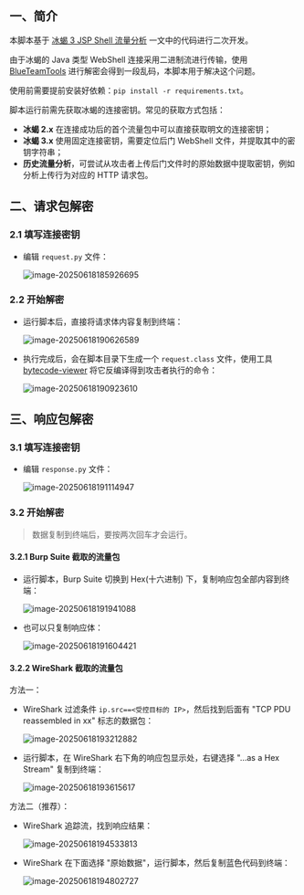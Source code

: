 ## 一、简介

本脚本基于 [冰蝎 3 JSP Shell 流量分析](https://www.freebuf.com/articles/web/285204.html) 一文中的代码进行二次开发。

由于冰蝎的 Java 类型 WebShell 连接采用二进制流进行传输，使用 [BlueTeamTools](https://github.com/abc123info/BlueTeamTools) 进行解密会得到一段乱码，本脚本用于解决这个问题。

使用前需要提前安装好依赖：`pip install -r requirements.txt`。

脚本运行前需先获取冰蝎的连接密钥。常见的获取方式包括：

- **冰蝎 2.x** 在连接成功后的首个流量包中可以直接获取明文的连接密钥；
- **冰蝎 3.x** 使用固定连接密钥，需要定位后门 WebShell 文件，并提取其中的密钥字符串；
- **历史流量分析**，可尝试从攻击者上传后门文件时的原始数据中提取密钥，例如分析上传行为对应的 HTTP 请求包。

## 二、请求包解密

### 2.1 填写连接密钥

- 编辑 `request.py` 文件：

  ![image-20250618185926695](./笔记图片/image-20250618185926695.png)

### 2.2 开始解密

- 运行脚本后，直接将请求体内容复制到终端：

  ![image-20250618190626589](./笔记图片/image-20250618190626589.png)

- 执行完成后，会在脚本目录下生成一个 `request.class` 文件，使用工具 [bytecode-viewer](https://github.com/Konloch/bytecode-viewer) 将它反编译得到攻击者执行的命令：

  ![image-20250618190923610](./笔记图片/image-20250618190923610.png)

## 三、响应包解密

### 3.1 填写连接密钥

- 编辑 `response.py` 文件：

  ![image-20250618191114947](./笔记图片/image-20250618191114947.png)

### 3.2 开始解密

> 数据复制到终端后，要按两次回车才会运行。

#### 3.2.1 Burp Suite 截取的流量包

- 运行脚本，Burp Suite 切换到 Hex(十六进制) 下，复制响应包全部内容到终端：

  ![image-20250618191941088](./笔记图片/image-20250618191941088.png)

- 也可以只复制响应体：

  ![image-20250618191604421](./笔记图片/image-20250618191604421.png)

#### 3.2.2 WireShark 截取的流量包

方法一：

- WireShark 过滤条件 `ip.src==<受控目标的 IP>`，然后找到后面有 "TCP PDU reassembled in xx" 标志的数据包：

  ![image-20250618193212882](./笔记图片/image-20250618193212882.png)

- 运行脚本，在 WireShark 右下角的响应包显示处，右键选择 "...as a Hex Stream" 复制到终端：

  ![image-20250618193615617](./笔记图片/image-20250618193615617.png)

方法二（推荐）：

- WireShark 追踪流，找到响应结果：

  ![image-20250618194533813](./笔记图片/image-20250618194533813.png)

- WireShark 在下面选择 "原始数据"，运行脚本，然后复制蓝色代码到终端：

  ![image-20250618194802727](./笔记图片/image-20250618194802727.png)
